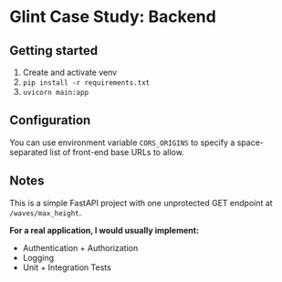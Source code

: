 # Glint Case Study: Backend

## Getting started
1. Create and activate venv
2. `pip install -r requirements.txt`
3. `uvicorn main:app`

## Configuration
You can use environment variable `CORS_ORIGINS` to specify a space-separated list of front-end base URLs to allow.

## Notes
This is a simple FastAPI project with one unprotected GET endpoint at `/waves/max_height`.

**For a real application, I would usually implement:**
- Authentication + Authorization
- Logging
- Unit + Integration Tests
